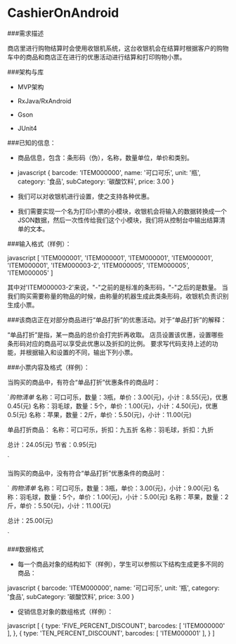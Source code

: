 # CashierOnAndroid

###需求描述

商店里进行购物结算时会使用收银机系统，这台收银机会在结算时根据客户的购物车中的商品和商店正在进行的优惠活动进行结算和打印购物小票。

###架构与库

* MVP架构

* RxJava/RxAndroid

* Gson 

* JUnit4

###已知的信息：

* 商品信息，包含：条形码（伪），名称，数量单位，单价和类别。 

* javascript { barcode: 'ITEM000000', name: '可口可乐', unit: '瓶', category: '食品', subCategory: '碳酸饮料', price: 3.00 }

* 我们可以对收银机进行设置，使之支持各种优惠。

* 我们需要实现一个名为打印小票的小模块，收银机会将输入的数据转换成一个JSON数据，然后一次性传给我们这个小模块，我们将从控制台中输出结算清单的文本。

###输入格式（样例）：

javascript [ 'ITEM000001', 'ITEM000001', 'ITEM000001', 'ITEM000001', 'ITEM000001', 'ITEM000003-2', 'ITEM000005', 'ITEM000005', 'ITEM000005' ]

其中对'ITEM000003-2'来说，"-"之前的是标准的条形码，"-"之后的是数量。 当我们购买需要称量的物品的时候，由称量的机器生成此类条形码，收银机负责识别生成小票。

###该商店正在对部分商品进行“单品打折”的优惠活动。对于“单品打折”的解释：

“单品打折”是指，某一商品的总价会打完折再收取。
店员设置该优惠，设置哪些条形码对应的商品可以享受此优惠以及折扣的比例。
要求写代码支持上述的功能，并根据输入和设置的不同，输出下列小票。

###小票内容及格式（样例）：

当购买的商品中，有符合“单品打折”优惠条件的商品时：

`*购物清单* 名称：可口可乐，数量：3瓶，单价：3.00(元)，小计：8.55(元)，优惠0.45(元) 名称：羽毛球，数量：5个，单价：1.00(元)，小计：4.50(元)，优惠0.5(元) 名称：苹果，数量：2斤，单价：5.50(元)，小计：11.00(元)

单品打折商品： 名称：可口可乐，折扣：九五折 名称：羽毛球，折扣：九折

总计：24.05(元) 节省：0.95(元)

`

当购买的商品中，没有符合“单品打折”优惠条件的商品时：

` *购物清单* 名称：可口可乐，数量：3瓶，单价：3.00(元)，小计：9.00(元) 名称：羽毛球，数量：5个，单价：1.00(元)，小计：5.00(元) 名称：苹果，数量：2斤，单价：5.50(元)，小计：11.00(元)

总计：25.00(元)

`

###数据格式

* 每一个商品对象的结构如下（样例），学生可以参照以下结构生成更多不同的商品：

javascript { barcode: 'ITEM000000', name: '可口可乐', unit: '瓶', category: '食品', subCategory: '碳酸饮料', price: 3.00 }

* 促销信息对象的数组格式（样例）：

javascript [ { type: 'FIVE_PERCENT_DISCOUNT', barcodes: [ 'ITEM000000' ], }, { type: 'TEN_PERCENT_DISCOUNT', barcodes: [ 'ITEM000001' ], } ]
